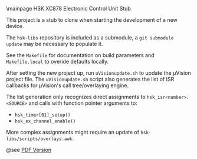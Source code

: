 \mainpage HSK XC878 Electronic Control Unit Stub

This project is a stub to clone when starting the development of a new
device.

The `hsk-libs` repository is included as a submodule, a
`git submodule update` may be necessary to populate it.

See the `Makefile` for documentation on build parameters and `Makefile.local`
to overide defaults locally.

After setting the new project up, run `uVisionupdate.sh` to update the
µVision project file. The `uVisionupdate.sh` script also generates
the list of ISR callbacks for µVision's call tree/overlaying engine.

The list generation only recognizes direct assignments to
`hsk_isr<number>.<SOURCE>` and calls with function pointer
arguments to:
- `hsk_timer[01]_setup()`
- `hsk_ex_channel_enable()`

More complex assignments might require an update of
`hsk-libs/scripts/overlays.awk`.

@see [PDF Version](hsk-ecu-stub.pdf)
